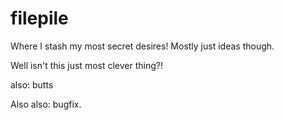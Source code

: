 filepile
========

Where I stash my most secret desires! Mostly just ideas though.

Well isn't this just most clever thing?!

also: butts

Also also: bugfix.
